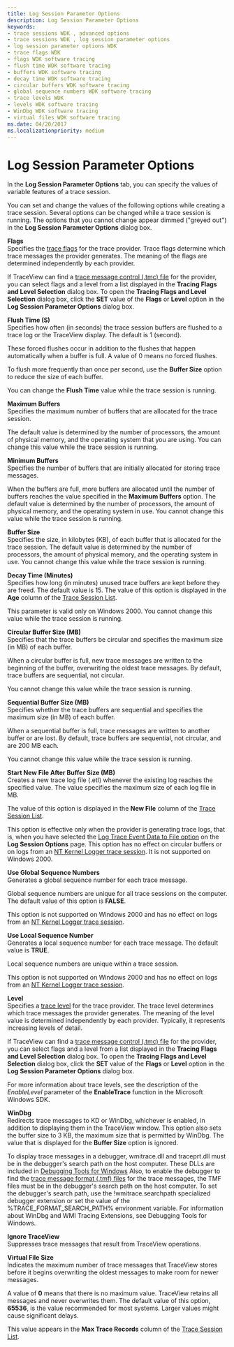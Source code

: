```yaml
---
title: Log Session Parameter Options
description: Log Session Parameter Options
keywords:
- trace sessions WDK , advanced options
- trace sessions WDK , log session parameter options
- log session parameter options WDK
- trace flags WDK
- flags WDK software tracing
- flush time WDK software tracing
- buffers WDK software tracing
- decay time WDK software tracing
- circular buffers WDK software tracing
- global sequence numbers WDK software tracing
- trace levels WDK
- levels WDK software tracing
- WinDbg WDK software tracing
- virtual files WDK software tracing
ms.date: 04/20/2017
ms.localizationpriority: medium
---
```


# Log Session Parameter Options


In the **Log Session Parameter Options** tab, you can specify the values of variable features of a trace session.

You can set and change the values of the following options while creating a trace session. Several options can be changed while a trace session is running. The options that you cannot change appear dimmed ("greyed out") in the **Log Session Parameter Options** dialog box.

<span id="Flags"></span><span id="flags"></span><span id="FLAGS"></span>**Flags**  
Specifies the [trace flags](trace-flags.md) for the trace provider. Trace flags determine which trace messages the provider generates. The meaning of the flags are determined independently by each provider.

If TraceView can find a [trace message control (.tmc) file](trace-message-control-file.md) for the provider, you can select flags and a level from a list displayed in the **Tracing Flags and Level Selection** dialog box. To open the **Tracing Flags and Level Selection** dialog box, click the **SET** value of the **Flags** or **Level** option in the **Log Session Parameter Options** dialog box.

<span id="Flush_Time__S_"></span><span id="flush_time__s_"></span><span id="FLUSH_TIME__S_"></span>**Flush Time (S)**  
Specifies how often (in seconds) the trace session buffers are flushed to a trace log or the TraceView display. The default is 1 (second).

These forced flushes occur in addition to the flushes that happen automatically when a buffer is full. A value of 0 means no forced flushes.

To flush more frequently than once per second, use the **Buffer Size** option to reduce the size of each buffer.

You can change the **Flush Time** value while the trace session is running.

<span id="Maximum_Buffers"></span><span id="maximum_buffers"></span><span id="MAXIMUM_BUFFERS"></span>**Maximum Buffers**  
Specifies the maximum number of buffers that are allocated for the trace session.

The default value is determined by the number of processors, the amount of physical memory, and the operating system that you are using. You can change this value while the trace session is running.

<span id="Minimum_Buffers"></span><span id="minimum_buffers"></span><span id="MINIMUM_BUFFERS"></span>**Minimum Buffers**  
Specifies the number of buffers that are initially allocated for storing trace messages.

When the buffers are full, more buffers are allocated until the number of buffers reaches the value specified in the **Maximum Buffers** option. The default value is determined by the number of processors, the amount of physical memory, and the operating system in use. You cannot change this value while the trace session is running.

<span id="Buffer_Size"></span><span id="buffer_size"></span><span id="BUFFER_SIZE"></span>**Buffer Size**  
Specifies the size, in kilobytes (KB), of each buffer that is allocated for the trace session. The default value is determined by the number of processors, the amount of physical memory, and the operating system in use. You cannot change this value while the trace session is running.

<span id="Decay_Time__Minutes_"></span><span id="decay_time__minutes_"></span><span id="DECAY_TIME__MINUTES_"></span>**Decay Time (Minutes)**  
Specifies how long (in minutes) unused trace buffers are kept before they are freed. The default value is 15. The value of this option is displayed in the **Age** column of the [Trace Session List](trace-session-list.md).

This parameter is valid only on Windows 2000. You cannot change this value while the trace session is running.

<span id="Circular_Buffer_Size__MB_"></span><span id="circular_buffer_size__mb_"></span><span id="CIRCULAR_BUFFER_SIZE__MB_"></span>**Circular Buffer Size (MB)**  
Specifies that the trace buffers be circular and specifies the maximum size (in MB) of each buffer.

When a circular buffer is full, new trace messages are written to the beginning of the buffer, overwriting the oldest trace messages. By default, trace buffers are sequential, not circular.

You cannot change this value while the trace session is running.

<span id="Sequential_Buffer_Size__MB_"></span><span id="sequential_buffer_size__mb_"></span><span id="SEQUENTIAL_BUFFER_SIZE__MB_"></span>**Sequential Buffer Size (MB)**  
Specifies whether the trace buffers are sequential and specifies the maximum size (in MB) of each buffer.

When a sequential buffer is full, trace messages are written to another buffer or are lost. By default, trace buffers are sequential, not circular, and are 200 MB each.

You cannot change this value while the trace session is running.

<span id="Start_New_File_After_Buffer_Size__MB_"></span><span id="start_new_file_after_buffer_size__mb_"></span><span id="START_NEW_FILE_AFTER_BUFFER_SIZE__MB_"></span>**Start New File After Buffer Size (MB)**  
Creates a new trace log file (.etl) whenever the existing log reaches the specified value. The value specifies the maximum size of each log file in MB.

The value of this option is displayed in the **New File** column of the [Trace Session List](trace-session-list.md).

This option is effective only when the provider is generating trace logs, that is, when you have selected the [Log Trace Event Data to File option](basic-trace-session-options.md) on the **Log Session Options** page. This option has no effect on circular buffers or on logs from an [NT Kernel Logger trace session](nt-kernel-logger-trace-session.md). It is not supported on Windows 2000.

<span id="Use_Global_Sequence_Numbers"></span><span id="use_global_sequence_numbers"></span><span id="USE_GLOBAL_SEQUENCE_NUMBERS"></span>**Use Global Sequence Numbers**  
Generates a global sequence number for each trace message.

Global sequence numbers are unique for all trace sessions on the computer. The default value of this option is **FALSE**.

This option is not supported on Windows 2000 and has no effect on logs from an [NT Kernel Logger trace session](nt-kernel-logger-trace-session.md).

<span id="Use_Local_Sequence_Number"></span><span id="use_local_sequence_number"></span><span id="USE_LOCAL_SEQUENCE_NUMBER"></span>**Use Local Sequence Number**  
Generates a local sequence number for each trace message. The default value is **TRUE**.

Local sequence numbers are unique within a trace session.

This option is not supported on Windows 2000 and has no effect on logs from an [NT Kernel Logger trace session](nt-kernel-logger-trace-session.md).

<span id="Level"></span><span id="level"></span><span id="LEVEL"></span>**Level**  
Specifies a [trace level](trace-level.md) for the trace provider. The trace level determines which trace messages the provider generates. The meaning of the level value is determined independently by each provider. Typically, it represents increasing levels of detail.

If TraceView can find a [trace message control (.tmc) file](trace-message-control-file.md) for the provider, you can select flags and a level from a list displayed in the **Tracing Flags and Level Selection** dialog box. To open the **Tracing Flags and Level Selection** dialog box, click the **SET** value of the **Flags** or **Level** option in the **Log Session Parameter Options** dialog box.

For more information about trace levels, see the description of the *EnableLevel* parameter of the **EnableTrace** function in the Microsoft Windows SDK.

<span id="WinDbg"></span><span id="windbg"></span><span id="WINDBG"></span>**WinDbg**  
Redirects trace messages to KD or WinDbg, whichever is enabled, in addition to displaying them in the TraceView window. This option also sets the buffer size to 3 KB, the maximum size that is permitted by WinDbg. The value that is displayed for the **Buffer Size** option is ignored.

To display trace messages in a debugger, wmitrace.dll and traceprt.dll must be in the debugger's search path on the host computer. These DLLs are included in [Debugging Tools for Windows](https://developer.microsoft.com/windows/hardware/) Also, to enable the debugger to find the [trace message format (.tmf) files](trace-message-format-file.md) for the trace messages, the TMF files must be in the debugger's search path on the host computer. To set the debugger's search path, use the !wmitrace.searchpath specialized debugger extension or set the value of the %TRACE\_FORMAT\_SEARCH\_PATH% environment variable. For information about WinDbg and WMI Tracing Extensions, see Debugging Tools for Windows.

<span id="Ignore_TraceView"></span><span id="ignore_traceview"></span><span id="IGNORE_TRACEVIEW"></span>**Ignore TraceView**  
Suppresses trace messages that result from TraceView operations.

<span id="Virtual_File_Size"></span><span id="virtual_file_size"></span><span id="VIRTUAL_FILE_SIZE"></span>**Virtual File Size**  
Indicates the maximum number of trace messages that TraceView stores before it begins overwriting the oldest messages to make room for newer messages.

A value of **0** means that there is no maximum value. TraceView retains all messages and never overwrites them. The default value of this option, **65536**, is the value recommended for most systems. Larger values might cause significant delays.

This value appears in the **Max Trace Records** column of the [Trace Session List](trace-session-list.md).

 

 





